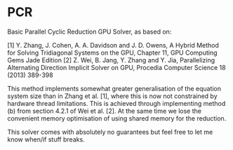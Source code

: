 PCR
===

Basic Parallel Cyclic Reduction GPU Solver, as based on:

[1] Y. Zhang, J. Cohen, A. A. Davidson and J. D. Owens, A Hybrid Method for Solving Tridiagonal Systems on the GPU, Chapter 11, GPU Computing Gems Jade Edition
[2] Z. Wei, B. Jang, Y. Zhang and Y. Jia, Parallelizing Alternating Direction Implicit Solver on GPU, Procedia Computer Science 18 (2013) 389-398

This method implements somewhat greater generalisation of the equation system size than in Zhang et al. [1], where this is now not constrained by hardware thread limitations. This is achieved through implementing method (b) from section 4.2.1 of Wei et al. [2]. At the same time we lose the convenient memory optimisation of using shared memory for the reduction. 

This solver comes with absolutely no guarantees but feel free to let me know when/if stuff breaks.
